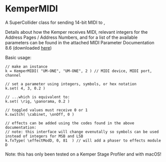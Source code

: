 # KemperMIDI

A SuperCollider class for sending 14-bit MIDI to ,

Details about how the Kemper receives MIDI, relevant integers for the Address Pages / Address Numbers, and for a list of the available parameters can be found in the attached MIDI Parameter Documentation 8.6 (downloaded [here](https://www.kemper-amps.com/downloads/5/User-Manuals))

Basic usage:

```
// make an instance
k = KemperMIDI( "UM-ONE", "UM-ONE", 2 ) // MIDI device, MIDI port, channel

// set a parameter using integers, symbols, or hex notation
k.set( 4, 3, 0.2 )

// ...which is equivalent to:
k.set( \rig, \panorama, 0.2 )

// toggled values must receive 0 or 1
k.switch( \cabinet, \onOff, 0 )

// effects can be added using the codes found in the above documentation:
// note: this interface will change evenutally so symbols can be used instead of integers for MSB and LSB
k.fxType( \effectModD, 0, 81  ) // will add a phaser to effects module D
```

Note: this has only been tested on a Kemper Stage Profiler and with macOS!
